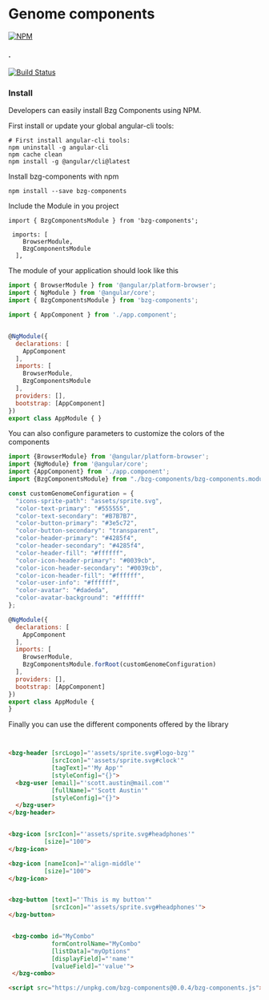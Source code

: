 # Genome components
[![NPM](https://nodei.co/npm/bzg-components.png)](https://npmjs.org/package/bzg-components)


#### .
[![Build Status](https://travis-ci.org/bzgenome/genome-components.png?branch=master)](https://travis-ci.org/bzgenome/genome-components)



### Install

Developers can easily install Bzg Components using NPM.


First install or update your global  angular-cli tools:
```
# First install angular-cli tools:
npm uninstall -g angular-cli
npm cache clean
npm install -g @angular/cli@latest
```

Install bzg-components with npm

```
npm install --save bzg-components

```

Include the Module in you project 

```
import { BzgComponentsModule } from 'bzg-components';

```


```
 imports: [
    BrowserModule,
    BzgComponentsModule
  ],

```


The module of your application should look like this

```javascript
import { BrowserModule } from '@angular/platform-browser';
import { NgModule } from '@angular/core';
import { BzgComponentsModule } from 'bzg-components';

import { AppComponent } from './app.component';


@NgModule({
  declarations: [
    AppComponent
  ],
  imports: [
    BrowserModule,
    BzgComponentsModule
  ],
  providers: [],
  bootstrap: [AppComponent]
})
export class AppModule { }
```



You can also configure parameters to customize the colors of the components

```javascript
import {BrowserModule} from '@angular/platform-browser';
import {NgModule} from '@angular/core';
import {AppComponent} from './app.component';
import {BzgComponentsModule} from "./bzg-components/bzg-components.module";

const customGenomeConfiguration = {
  "icons-sprite-path": "assets/sprite.svg",
  "color-text-primary": "#555555",
  "color-text-secondary": "#B7B7B7",
  "color-button-primary": "#3e5c72",
  "color-button-secondary": "transparent",
  "color-header-primary": "#4285f4",
  "color-header-secondary": "#4285f4",
  "color-header-fill": "#ffffff",
  "color-icon-header-primary": "#0039cb",
  "color-icon-header-secondary": "#0039cb",
  "color-icon-header-fill": "#ffffff",
  "color-user-info": "#ffffff",
  "color-avatar": "#dadeda",
  "color-avatar-background": "#ffffff"
};

@NgModule({
  declarations: [
    AppComponent
  ],
  imports: [
    BrowserModule,
    BzgComponentsModule.forRoot(customGenomeConfiguration)
  ],
  providers: [],
  bootstrap: [AppComponent]
})
export class AppModule {
}
```



Finally you can use the different components offered by the library

```html


<bzg-header [srcLogo]="'assets/sprite.svg#logo-bzg'"
            [srcIcon]="'assets/sprite.svg#clock'"
            [tagText]="'My App'"
            [styleConfig]="{}">
  <bzg-user [email]="'scott.austin@mail.com'"
            [fullName]="'Scott Austin'"
            [styleConfig]="{}">
  </bzg-user>
</bzg-header>


<bzg-icon [srcIcon]="'assets/sprite.svg#headphones'"
          [size]="100">
</bzg-icon>

<bzg-icon [nameIcon]="'align-middle'"
          [size]="100">  
</bzg-icon>


<bzg-button [text]="'This is my button'"
            [srcIcon]="'assets/sprite.svg#headphones'">
</bzg-button>


 <bzg-combo id="MyCombo"
            formControlName="MyCombo"
            [listData]="myOptions"
            [displayField]="'name'"
            [valueField]="'value'">
 </bzg-combo>

```

```html
<script src="https://unpkg.com/bzg-components@0.0.4/bzg-components.js"></script>
```
